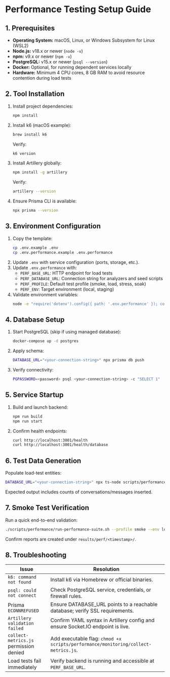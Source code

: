 # Performance Testing Setup Guide

## 1. Prerequisites
- **Operating System:** macOS, Linux, or Windows Subsystem for Linux (WSL2)
- **Node.js:** v18.x or newer (`node -v`)
- **npm:** v9.x or newer (`npm -v`)
- **PostgreSQL:** v15.x or newer (`psql --version`)
- **Docker:** Optional, for running dependent services locally
- **Hardware:** Minimum 4 CPU cores, 8 GB RAM to avoid resource contention during load tests

## 2. Tool Installation
1. Install project dependencies:
   ```bash
   npm install
   ```
2. Install k6 (macOS example):
   ```bash
   brew install k6
   ```
   Verify:
   ```bash
   k6 version
   ```
3. Install Artillery globally:
   ```bash
   npm install -g artillery
   ```
   Verify:
   ```bash
   artillery --version
   ```
4. Ensure Prisma CLI is available:
   ```bash
   npx prisma --version
   ```

## 3. Environment Configuration
1. Copy the template:
   ```bash
   cp .env.example .env
   cp .env.performance.example .env.performance
   ```
2. Update `.env` with service configuration (ports, storage, etc.).
3. Update `.env.performance` with:
   - `PERF_BASE_URL`: HTTP endpoint for load tests
   - `PERF_DATABASE_URL`: Connection string for analyzers and seed scripts
   - `PERF_PROFILE`: Default test profile (smoke, load, stress, soak)
   - `PERF_ENV`: Target environment (local, staging)
4. Validate environment variables:
   ```bash
   node -e "require('dotenv').config({ path: '.env.performance' }); console.log(process.env.PERF_BASE_URL);"
   ```

## 4. Database Setup
1. Start PostgreSQL (skip if using managed database):
   ```bash
   docker-compose up -d postgres
   ```
2. Apply schema:
   ```bash
   DATABASE_URL="<your-connection-string>" npx prisma db push
   ```
3. Verify connectivity:
   ```bash
   PGPASSWORD=<password> psql <your-connection-string> -c "SELECT 1"
   ```

## 5. Service Startup
1. Build and launch backend:
   ```bash
   npm run build
   npm run start
   ```
2. Confirm health endpoints:
   ```bash
   curl http://localhost:3001/health
   curl http://localhost:3001/health/database
   ```

## 6. Test Data Generation
Populate load-test entities:
```bash
DATABASE_URL="<your-connection-string>" npx ts-node scripts/performance/setup/generate-test-data.ts
```
Expected output includes counts of conversations/messages inserted.

## 7. Smoke Test Verification
Run a quick end-to-end validation:
```bash
./scripts/performance/run-performance-suite.sh --profile smoke --env local --verbose
```
Confirm reports are created under `results/perf/<timestamp>/`.

## 8. Troubleshooting
| Issue | Resolution |
|-------|------------|
| `k6: command not found` | Install k6 via Homebrew or official binaries. |
| `psql: could not connect` | Check PostgreSQL service, credentials, or firewall rules. |
| Prisma `ECONNREFUSED` | Ensure DATABASE_URL points to a reachable database; verify SSL requirements. |
| `Artillery validation failed` | Confirm YAML syntax in Artillery config and ensure Socket.IO endpoint is live. |
| `collect-metrics.js` permission denied | Add executable flag: `chmod +x scripts/performance/monitoring/collect-metrics.js`. |
| Load tests fail immediately | Verify backend is running and accessible at `PERF_BASE_URL`. |

